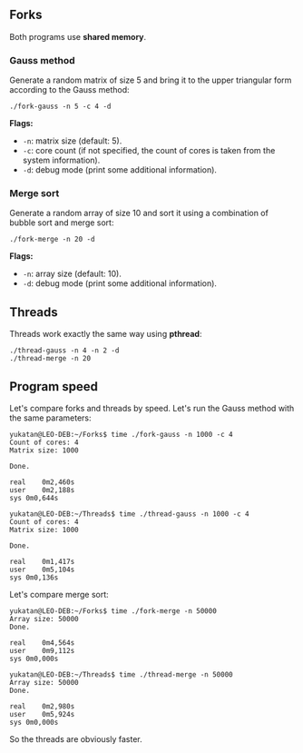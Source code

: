 ## Forks
Both programs use **shared memory**.
### Gauss method
Generate a random matrix of size 5 and bring it to the upper triangular form according to the Gauss method:
```
./fork-gauss -n 5 -c 4 -d
```
**Flags:**
- `-n`: matrix size (default: 5).
- `-c`: core count (if not specified, the count of cores is taken from the system information).
- `-d`: debug mode (print some additional information).
### Merge sort
Generate a random array of size 10 and sort it using a combination of bubble sort and merge sort:
```
./fork-merge -n 20 -d
```
**Flags:**
- `-n`: array size (default: 10).
- `-d`: debug mode (print some additional information).

## Threads
Threads work exactly the same way using **pthread**:
```
./thread-gauss -n 4 -n 2 -d
./thread-merge -n 20
```

## Program speed
Let's compare forks and threads by speed. Let's run the Gauss method with the same parameters:
```
yukatan@LEO-DEB:~/Forks$ time ./fork-gauss -n 1000 -c 4
Count of cores: 4
Matrix size: 1000

Done.

real	0m2,460s
user	0m2,188s
sys	0m0,644s
```
```
yukatan@LEO-DEB:~/Threads$ time ./thread-gauss -n 1000 -c 4
Count of cores: 4
Matrix size: 1000

Done.

real	0m1,417s
user	0m5,104s
sys	0m0,136s
```
Let's compare merge sort:
```
yukatan@LEO-DEB:~/Forks$ time ./fork-merge -n 50000
Array size: 50000
Done.

real	0m4,564s
user	0m9,112s
sys	0m0,000s
```

```
yukatan@LEO-DEB:~/Threads$ time ./thread-merge -n 50000
Array size: 50000
Done.

real	0m2,980s
user	0m5,924s
sys	0m0,000s
```

So the threads are obviously faster.
